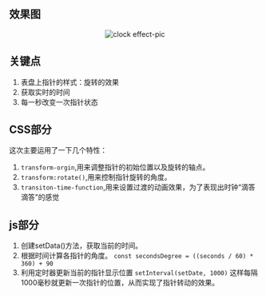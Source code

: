## 效果图
<p align="center">
    <img src="http://ok7n02kz6.bkt.clouddn.com/FsAOXtMY6-TXn8kXsPQtwaeNWVOg.gif" alt="clock effect-pic">
</p>

## 关键点
1. 表盘上指针的样式：旋转的效果
2. 获取实时的时间
3. 每一秒改变一次指针状态

## CSS部分
这次主要运用了一下几个特性：

1. `transform-orgin`,用来调整指针的初始位置以及旋转的轴点。
2. `transform:rotate()`,用来控制指针旋转的角度。
3. `transiton-time-function`,用来设置过渡的动画效果，为了表现出时钟“滴答滴答”的感觉

## js部分
1. 创建setData()方法，获取当前的时间。
2. 根据时间计算各指针的角度。
`const secondsDegree = ((seconds / 60) * 360) + 90`
3. 利用定时器更新当前的指针显示位置
`setInterval(setDate, 1000)`
这样每隔1000毫秒就更新一次指针的位置，从而实现了指针转动的效果。

